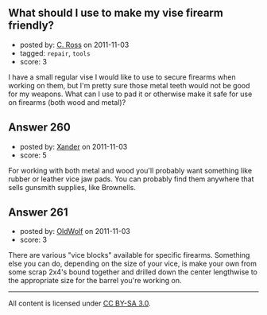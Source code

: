 ## What should I use to make my vise firearm friendly?

- posted by: [C. Ross](https://stackexchange.com/users/-1/132-c-ross) on 2011-11-03
- tagged: `repair`, `tools`
- score: 3

I have a small regular vise I would like to use to secure firearms when working on them, but I'm pretty sure those metal teeth would not be good for my weapons.  What can I use to pad it or otherwise make it safe for use on firearms (both wood and metal)?


## Answer 260

- posted by: [Xander](https://stackexchange.com/users/-1/9-xander) on 2011-11-03
- score: 5

For working with both metal and wood you'll probably want something like rubber or leather vice jaw pads.   You can probably find them anywhere that sells gunsmith supplies, like Brownells.  


## Answer 261

- posted by: [OldWolf](https://stackexchange.com/users/-1/111-oldwolf) on 2011-11-03
- score: 3

There are various "vice blocks" available for specific firearms. Something else you can do, depending on the size of your vice, is make your own from some scrap 2x4's bound together and drilled down the center lengthwise to the appropriate size for the barrel you're working on.



---

All content is licensed under [CC BY-SA 3.0](https://creativecommons.org/licenses/by-sa/3.0/).
